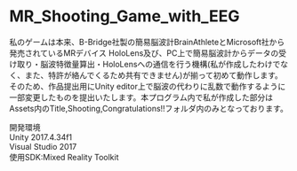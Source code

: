 # MR_Shooting_Game_with_EEG

私のゲームは本来、B-Bridge社製の簡易脳波計BrainAthleteとMicrosoft社から発売されているMRデバイス HoloLens及び、PC上で簡易脳波計からデータの受け取り・脳波特徴量算出・HoloLensへの通信を行う機構(私が作成したわけでなく、また、特許が絡んでくるため共有できません)が揃って初めて動作します。そのため、作品提出用にUnity editor上で脳波の代わりに乱数で動作するように一部変更したものを提出いたします。本プログラム内で私が作成した部分はAssets内のTitle,Shooting,Congratulations!!フォルダ内のみとなっております。


開発環境  
Unity 2017.4.34f1  
Visual Studio 2017  
使用SDK:Mixed Reality Toolkit
